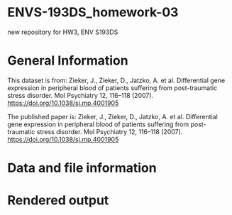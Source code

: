 # ENVS-193DS_homework-03

new repository for HW3, ENV S193DS

# General Information

This dataset is from: Zieker, J., Zieker, D., Jatzko, A. et al. Differential gene expression in peripheral blood of patients suffering from post-traumatic stress disorder. Mol Psychiatry 12, 116–118 (2007). <https://doi.org/10.1038/sj.mp.4001905>

The published paper is: Zieker, J., Zieker, D., Jatzko, A. et al. Differential gene expression in peripheral blood of patients suffering from post-traumatic stress disorder. Mol Psychiatry 12, 116–118 (2007). <https://doi.org/10.1038/sj.mp.4001905>

# Data and file information

# Rendered output
